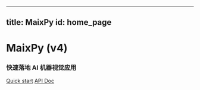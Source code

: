 
---
title: MaixPy
id: home_page
---




<div>
    <h1><span>MaixPy (v4)</span></h1>
    <h3>快速落地 AI 机器视觉应用</h3>
</div>
<div id="big_btn_wrapper">
    <a class="btn" href="/doc/en/index.html">Quick start</a>
    <a class="btn" href="/api/">API Doc</a>
</div>

